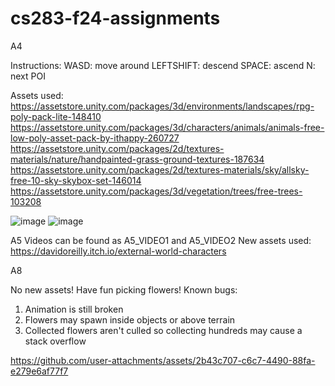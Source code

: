 # cs283-f24-assignments
A4

Instructions:
WASD: move around
LEFTSHIFT: descend
SPACE: ascend
N: next POI

Assets used:
https://assetstore.unity.com/packages/3d/environments/landscapes/rpg-poly-pack-lite-148410 
https://assetstore.unity.com/packages/3d/characters/animals/animals-free-low-poly-asset-pack-by-ithappy-260727
https://assetstore.unity.com/packages/2d/textures-materials/nature/handpainted-grass-ground-textures-187634
https://assetstore.unity.com/packages/2d/textures-materials/sky/allsky-free-10-sky-skybox-set-146014
https://assetstore.unity.com/packages/3d/vegetation/trees/free-trees-103208

![image](https://github.com/user-attachments/assets/5c622267-9e47-4a3e-aa49-9d0c68372db2)
![image](https://github.com/user-attachments/assets/89161573-1f7e-4e7d-9b20-a70f7899d5fe)

A5
Videos can be found as A5_VIDEO1 and A5_VIDEO2
New assets used:
https://davidoreilly.itch.io/external-world-characters 

A8

No new assets! Have fun picking flowers!
Known bugs:
1. Animation is still broken
2. Flowers may spawn inside objects or above terrain
3. Collected flowers aren't culled so collecting hundreds may cause a stack overflow


https://github.com/user-attachments/assets/2b43c707-c6c7-4490-88fa-e279e6af77f7

